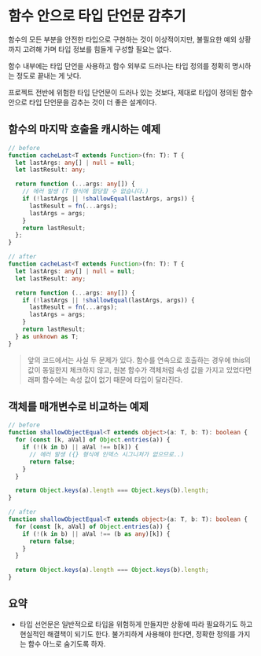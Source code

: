 # 함수 안으로 타입 단언문 감추기

함수의 모든 부분을 안전한 타입으로 구현하는 것이 이상적이지만, 불필요한 예외 상황까지 고려해 가며 타입 정보를 힘들게 구성할 필요는 없다.

함수 내부에는 타입 단언을 사용하고 함수 외부로 드러나는 타입 정의를 정확히 명시하는 정도로 끝내는 게 낫다.

프로젝트 전반에 위험한 타입 단언문이 드러나 있는 것보다, 제대로 타입이 정의된 함수 안으로 타입 단언문을 감추는 것이 더 좋은 설계이다.

## 함수의 마지막 호출을 캐시하는 예제

```ts
// before
function cacheLast<T extends Function>(fn: T): T {
  let lastArgs: any[] | null = null;
  let lastResult: any;

  return function (...args: any[]) {
    // 에러 발생 (T 형식에 할당할 수 없습니다.)
    if (!lastArgs || !shallowEqual(lastArgs, args)) {
      lastResult = fn(...args);
      lastArgs = args;
    }
    return lastResult;
  };
}

// after
function cacheLast<T extends Function>(fn: T): T {
  let lastArgs: any[] | null = null;
  let lastResult: any;

  return function (...args: any[]) {
    if (!lastArgs || !shallowEqual(lastArgs, args)) {
      lastResult = fn(...args);
      lastArgs = args;
    }
    return lastResult;
  } as unknown as T;
}
```

> 앞의 코드에서는 사실 두 문제가 있다. 함수를 연속으로 호출하는 경우에 this의 값이 동일한지 체크하지 않고, 원본 함수가 객체처럼 속성 값을 가지고 있었다면 래퍼 함수에는 속성 값이 없기 때문에 타입이 달라진다.

## 객체를 매개변수로 비교하는 예제

```ts
// before
function shallowObjectEqual<T extends object>(a: T, b: T): boolean {
  for (const [k, aVal] of Object.entries(a)) {
    if (!(k in b) || aVal !== b[k]) {
      // 에러 발생 ({} 형식에 인덱스 시그니처가 없으므로..)
      return false;
    }
  }

  return Object.keys(a).length === Object.keys(b).length;
}

// after
function shallowObjectEqual<T extends object>(a: T, b: T): boolean {
  for (const [k, aVal] of Object.entries(a)) {
    if (!(k in b) || aVal !== (b as any)[k]) {
      return false;
    }
  }

  return Object.keys(a).length === Object.keys(b).length;
}
```

## 요약

- 타입 선언문은 일반적으로 타입을 위험하게 만들지만 상황에 따라 필요하기도 하고 현실적인 해결책이 되기도 한다.
  불가피하게 사용해야 한다면, 정확한 정의를 가지는 함수 아느로 숨기도록 하자.
